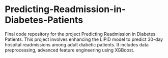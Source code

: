 # Predicting-Readmission-in-Diabetes-Patients
Final code repository for the project Predicting Readmission in Diabetes Patients. This project involves enhancing the LIPiD model to predict 30-day hospital readmissions among adult diabetic patients. It includes data preprocessing, advanced feature engineering using XGBoost.
